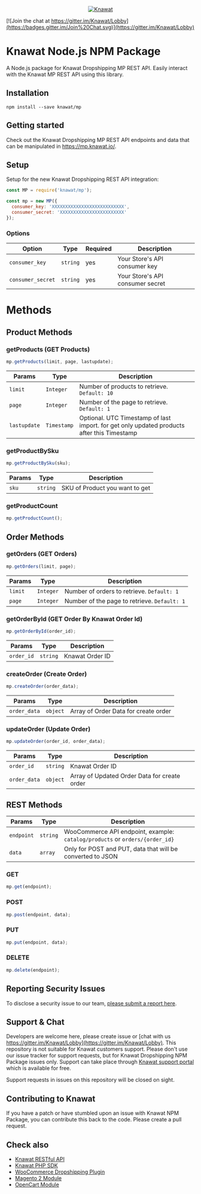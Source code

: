 <p align="center"><a href="https://knawat.com/"><img src="https://knawat.com/wp-content/uploads/2017/10/253_77.png" alt="Knawat"></a></p>

[![Join the chat at https://gitter.im/Knawat/Lobby](https://badges.gitter.im/Join%20Chat.svg)](https://gitter.im/Knawat/Lobby)

# Knawat Node.js NPM Package

A Node.js package for Knawat Dropshipping MP REST API. Easily interact with the Knawat MP REST API using this library.

## Installation

```
npm install --save knawat/mp
```

## Getting started

Check out the Knawat Dropshipping MP REST API endpoints and data that can be manipulated in <https://mp.knawat.io/>.

## Setup

Setup for the new Knawat Dropshipping REST API integration:

```javascript
const MP = require('knawat/mp');

const mp = new MP({
  consumer_key: 'XXXXXXXXXXXXXXXXXXXXXXXXXXX',
  consumer_secret: 'XXXXXXXXXXXXXXXXXXXXXXXX'
});
```

### Options

| Option            | Type     | Required | Description                      |
| ----------------- | -------- | -------- | -------------------------------- |
| `consumer_key`    | `string` | yes      | Your Store's API consumer key    |
| `consumer_secret` | `string` | yes      | Your Store's API consumer secret |

# Methods

## Product Methods

### getProducts (GET Products)

```javascript
mp.getProducts(limit, page, lastupdate);
```

| Params       | Type        | Description                                                                                |
| ------------ | ----------- | ------------------------------------------------------------------------------------------ |
| `limit`      | `Integer`   | Number of products to retrieve. `Default: 10`                                              |
| `page`       | `Integer`   | Number of the page to retrieve. `Default: 1`                                               |
| `lastupdate` | `Timestamp` | Optional. UTC Timestamp of last import. for get only updated products after this Timestamp |

### getProductBySku

```javascript
mp.getProductBySku(sku);
```

| Params | Type     | Description                    |
| ------ | -------- | ------------------------------ |
| `sku`  | `string` | SKU of Product you want to get |

### getProductCount

```javascript
mp.getProductCount();
```

## Order Methods

### getOrders (GET Orders)

```javascript
mp.getOrders(limit, page);
```

| Params  | Type      | Description                                  |
| ------- | --------- | -------------------------------------------- |
| `limit` | `Integer` | Number of orders to retrieve. `Default: 1`   |
| `page`  | `Integer` | Number of the page to retrieve. `Default: 1` |

### getOrderById (GET Order By Knawat Order Id)

```javascript
mp.getOrderById(order_id);
```

| Params     | Type     | Description     |
| ---------- | -------- | --------------- |
| `order_id` | `string` | Knawat Order ID |

### createOrder (Create Order)

```javascript
mp.createOrder(order_data);
```

| Params       | Type     | Description                          |
| ------------ | -------- | ------------------------------------ |
| `order_data` | `object` | Array of Order Data for create order |

### updateOrder (Update Order)

```javascript
mp.updateOrder(order_id, order_data);
```

| Params       | Type     | Description                                  |
| ------------ | -------- | -------------------------------------------- |
| `order_id`   | `string` | Knawat Order ID                              |
| `order_data` | `object` | Array of Updated Order Data for create order |

## REST Methods

| Params     | Type     | Description                                                                  |
| ---------- | -------- | ---------------------------------------------------------------------------- |
| `endpoint` | `string` | WooCommerce API endpoint, example: `catalog/products` or `orders/{order_id}` |
| `data`     | `array`  | Only for POST and PUT, data that will be converted to JSON                   |

### GET

```javascript
mp.get(endpoint);
```

### POST

```javascript
mp.post(endpoint, data);
```

### PUT

```javascript
mp.put(endpoint, data);
```

### DELETE

```javascript
mp.delete(endpoint);
```

## Reporting Security Issues

To disclose a security issue to our team, [please submit a report here](https://knawat.com/contact/).

## Support & Chat

Developers are welcome here, please create issue or [chat with us https://gitter.im/Knawat/Lobby](https://gitter.im/Knawat/Lobby). This repository is not suitable for Knawat customers support. Please don't use our issue tracker for support requests, but for Knawat Dropshipping NPM Package issues only. Support can take place through [Knawat support portal](https://help.knawat.com/hc/en-us/requests/new/) which is available for free.

Support requests in issues on this repository will be closed on sight.

## Contributing to Knawat

If you have a patch or have stumbled upon an issue with Knawat NPM Package, you can contribute this back to the code. Please create a pull request.

## Check also

- [Knawat RESTful API](https://mp.knawat.io)
- [Knawat PHP SDK](https://github.com/Knawat/Knawat-PHP-SDK)
- [WooCommerce Dropshipping Plugin](https://github.com/Knawat/dropshipping-woocommerce)
- [Magento 2 Module](https://github.com/Knawat/knawat-dropshipping-magento2)
- [OpenCart Module](https://github.com/Knawat/knawat-dropshipping-opencart)
